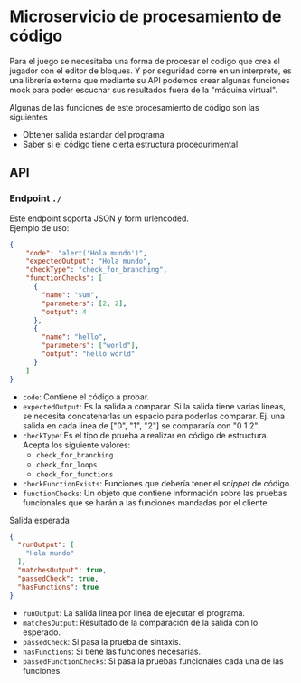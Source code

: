 # Microservicio de procesamiento de código

Para el juego se necesitaba una forma de procesar el codigo que crea el jugador con el editor de bloques. Y por seguridad corre en un interprete, es una librería externa que mediante su API podemos crear algunas funciones mock para poder escuchar sus resultados fuera de la "máquina virtual".

Algunas de las funciones de este procesamiento de código son las siguientes
* Obtener salida estandar del programa
* Saber si el código tiene cierta estructura procedurimental

## API
### Endpoint `./`

Este endpoint soporta JSON y form urlencoded.  
Ejemplo de uso:

```json
{
    "code": "alert('Hola mundo')",
    "expectedOutput": "Hola mundo",
    "checkType": "check_for_branching",
    "functionChecks": [
      {
        "name": "sum",
        "parameters": [2, 2],
        "output": 4
      },
      {
        "name": "hello",
        "parameters": ["world"],
        "output": "hello world"
      }
    ]
}
```

* `code`: Contiene el código a probar.   
* `expectedOutput`: Es la salida a comparar. Si la salida tiene varias lineas, se necesita concatenarlas un espacio para poderlas comparar. Ej. una salida en cada linea de \["0", "1", "2"\] se compararía con "0 1 2".  
* `checkType`: Es el tipo de prueba a realizar en código de estructura. Acepta los siguiente valores: 
    * `check_for_branching`
    * `check_for_loops`
    * `check_for_functions`
* `checkFunctionExists`: Funciones que debería tener el *snippet* de código.
* `functionChecks`: Un objeto que contiene información sobre las pruebas funcionales que se harán a las funciones mandadas por el cliente. 

Salida esperada

```json
{
  "runOutput": [
    "Hola mundo"
  ],
  "matchesOutput": true,
  "passedCheck": true,
  "hasFunctions": true
}
```
* `runOutput`: La salida linea por linea de ejecutar el programa.
* `matchesOutput`: Resultado de la comparación de la salida con lo esperado.
* `passedCheck`: Si pasa la prueba de sintaxis.
* `hasFunctions`: Si tiene las funciones necesarias.
* `passedFunctionChecks`: Si pasa la pruebas funcionales cada una de las funciones.